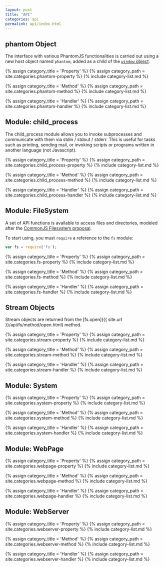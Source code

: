 ```yaml
---
layout: post
title: "API"
categories: api
permalink: api/index.html
---
```


## phantom Object

The interface with various PhantomJS functionalities is carried out using a new host object named `phantom`, added as a child of the [`window` object](https://developer.mozilla.org/en/DOM/window).

{% assign category_title = 'Property' %}
{% assign category_path = site.categories.phantom-property %}
{% include category-list.md %}

{% assign category_title = 'Method' %}
{% assign category_path = site.categories.phantom-method %}
{% include category-list.md %}

{% assign category_title = 'Handler' %}
{% assign category_path = site.categories.phantom-handler %}
{% include category-list.md %}

## Module: child_process

The child_process module allows you to invoke subprocesses and communicate with them via stdin / stdout / stderr. This is useful for tasks such as printing, sending mail, or invoking scripts or programs written in another language (not Javascript).

{% assign category_title = 'Property' %}
{% assign category_path = site.categories.child_process-property %}
{% include category-list.md %}

{% assign category_title = 'Method' %}
{% assign category_path = site.categories.child_process-method %}
{% include category-list.md %}

{% assign category_title = 'Handler' %}
{% assign category_path = site.categories.child_process-handler %}
{% include category-list.md %}

## Module: FileSystem

A set of API functions is available to access files and directories, modeled after the [CommonJS Filesystem proposal](http://wiki.commonjs.org/wiki/Filesystem).

To start using, you must `require` a reference to the `fs` module:

```javascript
var fs = require('fs');
```

{% assign category_title = 'Property' %}
{% assign category_path = site.categories.fs-property %}
{% include category-list.md %}

{% assign category_title = 'Method' %}
{% assign category_path = site.categories.fs-method %}
{% include category-list.md %}

{% assign category_title = 'Handler' %}
{% assign category_path = site.categories.fs-handler %}
{% include category-list.md %}

## Stream Objects

Stream objects are returned from the [fs.open]({{ site.url }}/api/fs/method/open.html) method.

{% assign category_title = 'Property' %}
{% assign category_path = site.categories.stream-property %}
{% include category-list.md %}

{% assign category_title = 'Method' %}
{% assign category_path = site.categories.stream-method %}
{% include category-list.md %}

{% assign category_title = 'Handler' %}
{% assign category_path = site.categories.stream-handler %}
{% include category-list.md %}

## Module: System

{% assign category_title = 'Property' %}
{% assign category_path = site.categories.system-property %}
{% include category-list.md %}

{% assign category_title = 'Method' %}
{% assign category_path = site.categories.system-method %}
{% include category-list.md %}

{% assign category_title = 'Handler' %}
{% assign category_path = site.categories.system-handler %}
{% include category-list.md %}

## Module: WebPage

{% assign category_title = 'Property' %}
{% assign category_path = site.categories.webpage-property %}
{% include category-list.md %}

{% assign category_title = 'Method' %}
{% assign category_path = site.categories.webpage-method %}
{% include category-list.md %}

{% assign category_title = 'Handler' %}
{% assign category_path = site.categories.webpage-handler %}
{% include category-list.md %}

## Module: WebServer

{% assign category_title = 'Property' %}
{% assign category_path = site.categories.webserver-property %}
{% include category-list.md %}

{% assign category_title = 'Method' %}
{% assign category_path = site.categories.webserver-method %}
{% include category-list.md %}

{% assign category_title = 'Handler' %}
{% assign category_path = site.categories.webserver-handler %}
{% include category-list.md %}
